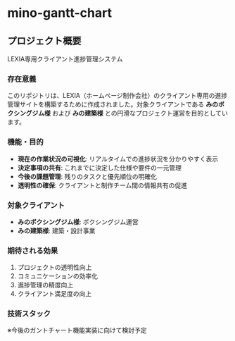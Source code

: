 # mino-gantt-chart

## プロジェクト概要

LEXIA専用クライアント進捗管理システム

### 存在意義
このリポジトリは、LEXIA（ホームページ制作会社）のクライアント専用の進捗管理サイトを構築するために作成されました。対象クライアントである **みのボクシングジム様** および **みの建築様** との円滑なプロジェクト運営を目的としています。

### 機能・目的
- **現在の作業状況の可視化**: リアルタイムでの進捗状況を分かりやすく表示
- **決定事項の共有**: これまでに決定した仕様や要件の一元管理
- **今後の課題管理**: 残りのタスクと優先順位の明確化
- **透明性の確保**: クライアントと制作チーム間の情報共有の促進

### 対象クライアント
- **みのボクシングジム様**: ボクシングジム運営
- **みの建築様**: 建築・設計事業

### 期待される効果
1. プロジェクトの透明性向上
2. コミュニケーションの効率化
3. 進捗管理の精度向上
4. クライアント満足度の向上

### 技術スタック
※今後のガントチャート機能実装に向けて検討予定
